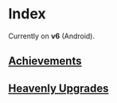 # Index

Currently on <b>v6</b> (Android).

## [Achievements](achievements.html)

## [Heavenly Upgrades](heavenly.html)
